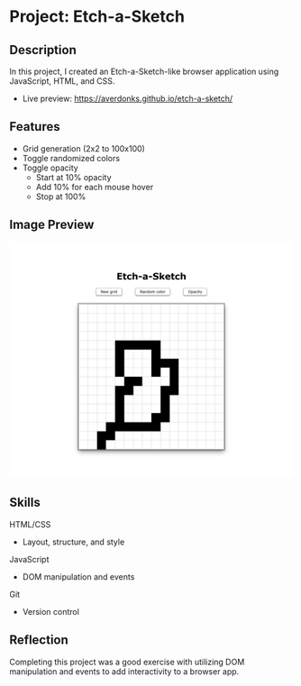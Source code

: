 # Project: Etch-a-Sketch

## Description

In this project, I created an Etch-a-Sketch-like browser application using JavaScript, HTML, and CSS.
- Live preview: https://averdonks.github.io/etch-a-sketch/

## Features

- Grid generation (2x2 to 100x100)
- Toggle randomized colors
- Toggle opacity
    - Start at 10% opacity
    - Add 10%  for each mouse hover
    - Stop at 100% 

## Image Preview

![Preview of the etch-a-sketch website](images/etch-a-sketch_preview.png)

## Skills

HTML/CSS
- Layout, structure, and style

JavaScript
- DOM manipulation and events

Git
- Version control

## Reflection

Completing this project  was a good exercise with utilizing DOM manipulation and events to add interactivity to a browser app.

